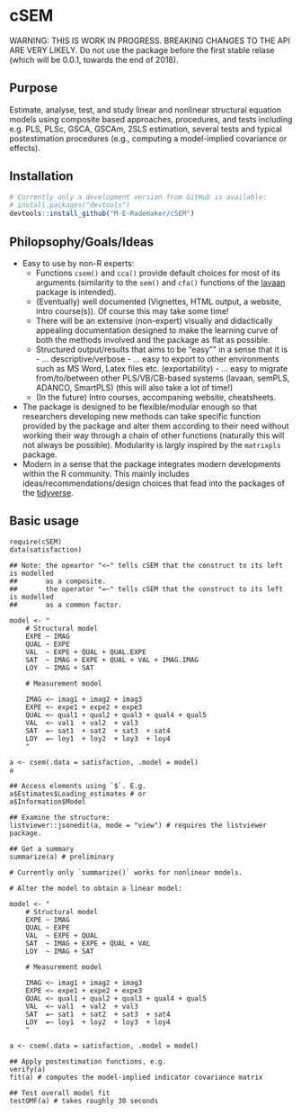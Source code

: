 
<!-- README.md is generated from README.Rmd. Please edit that file -->

# cSEM

WARNING: THIS IS WORK IN PROGRESS. BREAKING CHANGES TO THE API ARE VERY
LIKELY. Do not use the package before the first stable relase (which
will be 0.0.1, towards the end of 2018).

## Purpose

Estimate, analyse, test, and study linear and nonlinear structural
equation models using composite based approaches, procedures, and tests
including e.g. PLS, PLSc, GSCA, GSCAm, 2SLS estimation, several tests
and typical postestimation procedures (e.g., computing a model-implied
covariance or effects).

## Installation

``` r
# Currently only a development version from GitHub is available:
# install.packages("devtools")
devtools::install_github("M-E-Rademaker/cSEM")
```

## Philopsophy/Goals/Ideas

  - Easy to use by non-R experts:
      - Functions `csem()` and `cca()` provide default choices for most
        of its arguments (similarity to the `sem()` and `cfa()`
        functions of the [lavaan](http://lavaan.ugent.be/) package is
        intended).
      - (Eventually) well documented (Vignettes, HTML output, a website,
        intro course(s)). Of course this may take some time\!
      - There will be an extensive (non-expert) visually and
        didactically appealing documentation designed to make the
        learning curve of both the methods involved and the package as
        flat as possible.
      - Structured output/results that aims to be “easy”" in a sense
        that it is - … descriptive/verbose - … easy to export to other
        environments such as MS Word, Latex files etc. (exportability) -
        … easy to migrate from/to/between other PLS/VB/CB-based systems
        (lavaan, semPLS, ADANCO, SmartPLS) (this will also take a lot of
        time\!)
      - (In the future) Intro courses, accompaning website, cheatsheets.
  - The package is designed to be flexible/modular enough so that
    researchers developing new methods can take specific function
    provided by the package and alter them according to their need
    without working their way through a chain of other functions
    (naturally this will not always be possible). Modularity is largly
    inspired by the `matrixpls` package.
  - Modern in a sense that the package integrates modern developments
    within the R community. This mainly includes
    ideas/recommendations/design choices that fead into the packages of
    the [tidyverse](https://github.com/tidyverse/tidyverse).

## Basic usage

    require(cSEM)
    data(satisfaction)
    
    ## Note: the opeartor "<~" tells cSEM that the construct to its left is modelled
    ##       as a composite.
    ##       the operator "=~" tells cSEM that the construct to its left is modelled
    ##       as a common factor.
    
    model <- "
        # Structural model
        EXPE ~ IMAG
        QUAL ~ EXPE
        VAL  ~ EXPE + QUAL + QUAL.EXPE
        SAT  ~ IMAG + EXPE + QUAL + VAL + IMAG.IMAG
        LOY  ~ IMAG + SAT
        
        # Measurement model
        
        IMAG <~ imag1 + imag2 + imag3
        EXPE <~ expe1 + expe2 + expe3 
        QUAL <~ qual1 + qual2 + qual3 + qual4 + qual5
        VAL  <~ val1  + val2  + val3
        SAT  =~ sat1  + sat2  + sat3  + sat4
        LOY  =~ loy1  + loy2  + loy3  + loy4
        "
    
    a <- csem(.data = satisfaction, .model = model)
    a
    
    ## Access elements using `$`. E.g.
    a$Estimates$Loading_estimates # or
    a$Information$Model
    
    ## Examine the structure:
    listviewer::jsonedit(a, mode = "view") # requires the listviewer package.
    
    ## Get a summary
    summarize(a) # preliminary
    
    # Currently only `summarize()` works for nonlinear models. 
    
    # Alter the model to obtain a linear model:
    
    model <- "
        # Structural model
        EXPE ~ IMAG
        QUAL ~ EXPE
        VAL  ~ EXPE + QUAL
        SAT  ~ IMAG + EXPE + QUAL + VAL
        LOY  ~ IMAG + SAT
        
        # Measurement model
        
        IMAG <~ imag1 + imag2 + imag3
        EXPE <~ expe1 + expe2 + expe3 
        QUAL <~ qual1 + qual2 + qual3 + qual4 + qual5
        VAL  <~ val1  + val2  + val3
        SAT  =~ sat1  + sat2  + sat3  + sat4
        LOY  =~ loy1  + loy2  + loy3  + loy4
        "
    
    a <- csem(.data = satisfaction, .model = model)
    
    ## Apply postestimation functions, e.g.
    verify(a) 
    fit(a) # computes the model-implied indicator covariance matrix
    
    ## Test overall model fit
    testOMF(a) # takes roughly 30 seconds

